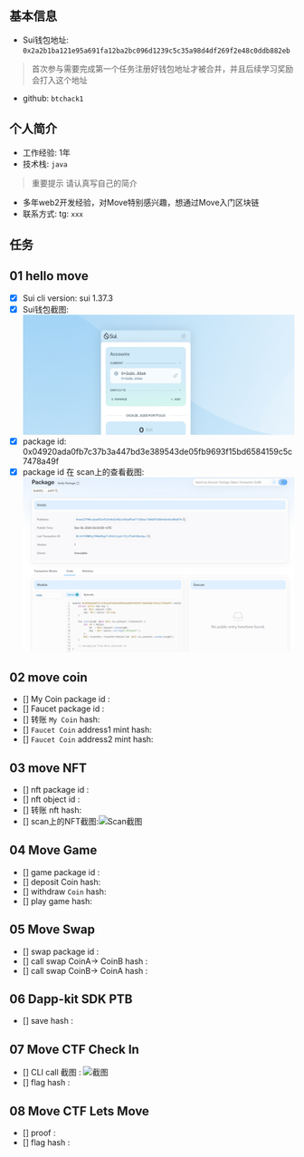 ## 基本信息
- Sui钱包地址: `0x2a2b1ba121e95a691fa12ba2bc096d1239c5c35a98d4df269f2e48c0ddb882eb`
> 首次参与需要完成第一个任务注册好钱包地址才被合并，并且后续学习奖励会打入这个地址
- github: `btchack1`

## 个人简介
- 工作经验: 1年
- 技术栈: `java` 
> 重要提示 请认真写自己的简介
- 多年web2开发经验，对Move特别感兴趣，想通过Move入门区块链
- 联系方式: tg: `xxx` 

## 任务

##   01 hello move  
- [x] Sui cli version: sui 1.37.3
- [x] Sui钱包截图: ![Sui钱包截图](./image/sui1.png)
- [x] package id: 0x04920ada0fb7c37b3a447bd3e389543de05fb9693f15bd6584159c5c7478a49f
- [x] package id 在 scan上的查看截图:![Scan截图](./image/sui2.png)

##   02 move coin
- [] My Coin package id : 
- [] Faucet package id : 
- [] 转账 `My Coin` hash:
- [] `Faucet Coin` address1 mint hash:
- [] `Faucet Coin` address2 mint hash:

##   03 move NFT
- [] nft package id :
- [] nft object id : 
- [] 转账 nft  hash:
- [] scan上的NFT截图:![Scan截图](./image/)

##   04 Move Game
- [] game package id :
- [] deposit Coin hash:
- [] withdraw `Coin` hash:
- [] play game hash:

##   05 Move Swap
- [] swap package id :
- [] call swap CoinA-> CoinB  hash :
- [] call swap CoinB-> CoinA  hash :

##   06 Dapp-kit SDK PTB
- [] save hash :

##   07 Move CTF Check In
- [] CLI call 截图 : ![截图](./images/你的图片地址)
- [] flag hash :

##   08 Move CTF Lets Move
- [] proof : 
- [] flag hash :

